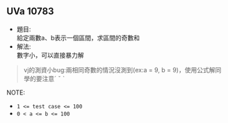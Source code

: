 ## UVa 10783

* 題目:  
  給定兩數a、b表示一個區間，求區間的奇數和  
* 解法:  
  數字小，可以直接暴力解  
> vj的測資小bug:兩相同奇數的情況沒測到(ex:a = 9, b = 9)，使用公式解同學的要注意ˊ ˇ ˋ  
  
NOTE:
  * `1 <= test case <= 100`  
  * `0 < a <= b <= 100`

